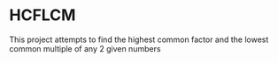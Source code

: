 # HCFLCM
This project attempts to find the highest common factor and the lowest common multiple of any 2 given numbers
